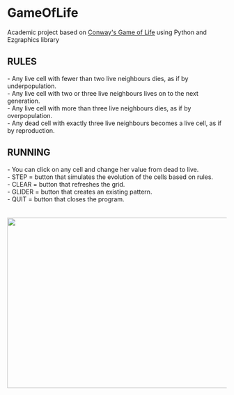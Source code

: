 # GameOfLife
Academic project based on [Conway's Game of Life](https://en.wikipedia.org/wiki/Conway%27s_Game_of_Life) using Python and Ezgraphics library

<h2>RULES</h2>
- Any live cell with fewer than two live neighbours dies, as if by underpopulation. <br>
- Any live cell with two or three live neighbours lives on to the next generation. <br>
- Any live cell with more than three live neighbours dies, as if by overpopulation. <br>
- Any dead cell with exactly three live neighbours becomes a live cell, as if by reproduction. <br>

<h2>RUNNING</h2>
- You can click on any cell and change her value from dead to live. <br>
- STEP = button that simulates the evolution of the cells based on rules. <br>
- CLEAR = button that refreshes the grid. <br>
- GLIDER = button that creates an existing pattern. <br>
- QUIT = button that closes the program. <br>
<br>
<br>
<img src="life.gif" width="600" height="390"/>
